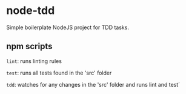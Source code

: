 # node-tdd

Simple boilerplate NodeJS project for TDD tasks.

## npm scripts

`lint`: runs linting rules

`test`: runs all tests found in the 'src' folder

`tdd`: watches for any changes in the 'src' folder and runs lint and test´